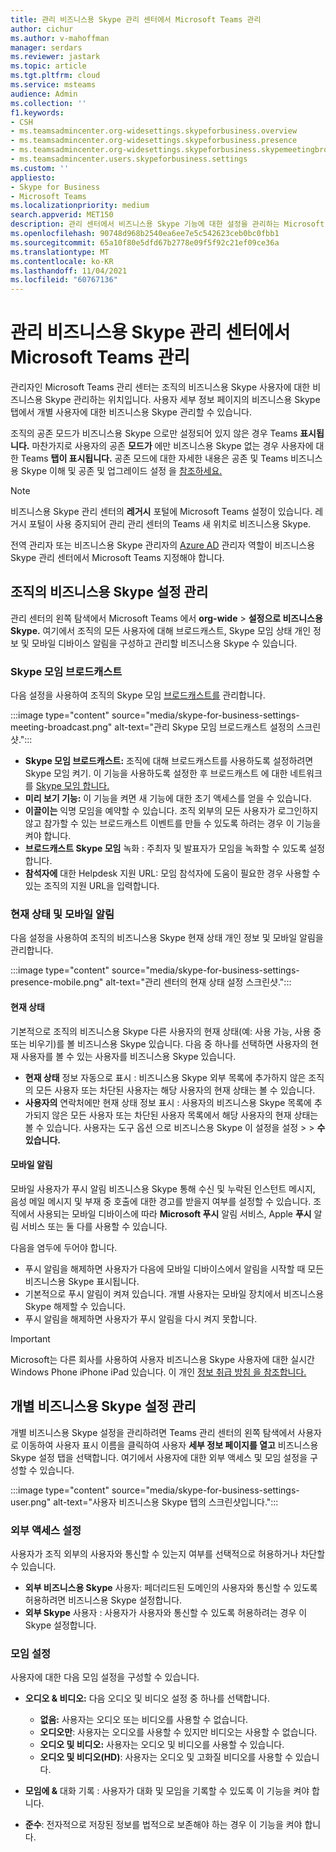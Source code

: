 ```yaml
---
title: 관리 비즈니스용 Skype 관리 센터에서 Microsoft Teams 관리
author: cichur
ms.author: v-mahoffman
manager: serdars
ms.reviewer: jastark
ms.topic: article
ms.tgt.pltfrm: cloud
ms.service: msteams
audience: Admin
ms.collection: ''
f1.keywords:
- CSH
- ms.teamsadmincenter.org-widesettings.skypeforbusiness.overview
- ms.teamsadmincenter.org-widesettings.skypeforbusiness.presence
- ms.teamsadmincenter.org-widesettings.skypeforbusiness.skypemeetingbroadcast
- ms.teamsadmincenter.users.skypeforbusiness.settings
ms.custom: ''
appliesto:
- Skype for Business
- Microsoft Teams
ms.localizationpriority: medium
search.appverid: MET150
description: 관리 센터에서 비즈니스용 Skype 기능에 대한 설정을 관리하는 Microsoft Teams 대해 자세히 알아보습니다.
ms.openlocfilehash: 90748d968b2540ea6ee7e5c542623ceb0bc0fbb1
ms.sourcegitcommit: 65a10f80e5dfd67b2778e09f5f92c21ef09ce36a
ms.translationtype: MT
ms.contentlocale: ko-KR
ms.lasthandoff: 11/04/2021
ms.locfileid: "60767136"
---
```

# <a name="manage-skype-for-business-settings-in-the-microsoft-teams-admin-center"></a>관리 비즈니스용 Skype 관리 센터에서 Microsoft Teams 관리

<!-- Bookmark used by Context Sensitive Help (CSH). Do not delete. -->
<a name="sfb-settings"> </a>
<!-- Do not remove the bookmark link above. -->

관리자인 Microsoft Teams 관리 센터는 조직의 비즈니스용 Skype 사용자에 대한 비즈니스용 Skype 관리하는 위치입니다. 사용자 세부 [](#manage-skype-for-business-settings-for-your-organization) 정보 페이지의 비즈니스용 Skype  탭에서 개별 사용자에 대한 비즈니스용 Skype  관리할 수 있습니다. [](#manage-skype-for-business-settings-for-individual-users)

조직의 공존 모드가 비즈니스용 Skype 으로만 설정되어 있지 않은 경우 Teams **표시됩니다.**  마찬가지로 사용자의 공존 **모드가** 에만 비즈니스용 Skype 없는 경우 사용자에 대한 Teams **탭이 표시됩니다.** 공존 모드에 대한 자세한 내용은 [](teams-and-skypeforbusiness-coexistence-and-interoperability.md) 공존 및 Teams 비즈니스용 Skype 이해 및 공존 및 업그레이드 설정 을 [참조하세요.](setting-your-coexistence-and-upgrade-settings.md)

> [!NOTE]
> 비즈니스용 Skype 관리 센터의 **레거시** 포털에 Microsoft Teams 설정이 있습니다. 레거시 포털이 사용 중지되어 관리 관리 센터의 Teams 새 위치로 비즈니스용 Skype.

전역 관리자 또는 비즈니스용 Skype 관리자의 [Azure AD](/azure/active-directory/roles/permissions-reference) 관리자 역할이 비즈니스용 Skype 관리 센터에서 Microsoft Teams 지정해야 합니다.

## <a name="manage-skype-for-business-settings-for-your-organization"></a>조직의 비즈니스용 Skype 설정 관리

관리 센터의 왼쪽 탐색에서 Microsoft Teams 에서 **org-wide**  >  **설정으로 비즈니스용 Skype.** 여기에서 조직의 모든 사용자에 대해 브로드캐스트, Skype 모임 상태 개인 정보 및 모바일 디바이스 알림을 구성하고 관리할 비즈니스용 Skype 수 있습니다.

### <a name="skype-meeting-broadcast"></a>Skype 모임 브로드캐스트

<!-- Bookmark used by Context Sensitive Help (CSH). Do not delete. -->
<a name="sfb-org-wide-broadcast"> </a>
<!-- Do not remove the bookmark link above. -->

다음 설정을 사용하여 조직의 Skype 모임 [브로드캐스트를](https://support.microsoft.com/office/what-is-a-skype-meeting-broadcast-c472c76b-21f1-4e4b-ab58-329a6c33757d) 관리합니다.

:::image type="content" source="media/skype-for-business-settings-meeting-broadcast.png" alt-text="관리 Skype 모임 브로드캐스트 설정의 스크린샷.":::

- **Skype 모임 브로드캐스트:** 조직에 대해 브로드캐스트를 사용하도록 설정하려면 Skype 모임 켜기. 이 기능을 사용하도록 설정한 후 브로드캐스트 에 대한 네트워크를 [Skype 모임 합니다.](/skypeforbusiness/set-up-your-network-for-skype-meeting-broadcast/set-up-your-network-for-skype-meeting-broadcast)
- **미리 보기 기능:** 이 기능을 켜면 새 기능에 대한 초기 액세스를 얻을 수 있습니다.
- **이끌이는** 익명 모임을 예약할 수 있습니다. 조직 외부의 모든 사용자가 로그인하지 않고 참가할 수 있는 브로드캐스트 이벤트를 만들 수 있도록 하려는 경우 이 기능을 켜야 합니다. 
- **브로드캐스트 Skype 모임** 녹화 : 주최자 및 발표자가 모임을 녹화할 수 있도록 설정합니다.  
- **참석자에** 대한 Helpdesk 지원 URL: 모임 참석자에 도움이 필요한 경우 사용할 수 있는 조직의 지원 URL을 입력합니다.

### <a name="presence-and-mobile-notifications"></a>현재 상태 및 모바일 알림

<!-- Bookmark used by Context Sensitive Help (CSH). Do not delete. -->
<a name="sfb-org-wide-presence-mobile"> </a>
<!-- Do not remove the bookmark link above. -->


다음 설정을 사용하여 조직의 비즈니스용 Skype 현재 상태 개인 정보 및 모바일 알림을 관리합니다.

:::image type="content" source="media/skype-for-business-settings-presence-mobile.png" alt-text="관리 센터의 현재 상태 설정 스크린샷.":::

#### <a name="presence"></a>현재 상태

기본적으로 조직의 비즈니스용 Skype 다른 사용자의 현재 상태(예: 사용 가능, 사용 중 또는 비우기)를 볼 비즈니스용 Skype 있습니다. 다음 중 하나를 선택하면 사용자의 현재 사용자를 볼 수 있는 사용자를 비즈니스용 Skype 있습니다.

- **현재 상태** 정보 자동으로 표시 : 비즈니스용 Skype 외부 목록에 추가하지 않은 조직의  모든  사용자 또는 차단된 사용자는 해당 사용자의 현재 상태는 볼 수 있습니다.
- **사용자의** 연락처에만 현재 상태 정보 표시 : 사용자의 비즈니스용 Skype 목록에 추가되지 않은 모든 사용자 또는 차단된  사용자 목록에서 해당 사용자의 현재 상태는 볼 수 있습니다.  사용자는 도구 옵션 으로 비즈니스용 Skype 이 설정을 설정  >    >  **수 있습니다.**

#### <a name="mobile-notifications"></a>모바일 알림

모바일 사용자가 푸시 알림 비즈니스용 Skype 통해 수신 및 누락된 인스턴트 메시지, 음성 메일 메시지 및 부재 중 호출에 대한 경고를 받을지 여부를 설정할 수 있습니다. 조직에서 사용되는 모바일 디바이스에 따라 **Microsoft 푸시** 알림 서비스, Apple **푸시** 알림 서비스 또는 둘 다를 사용할 수 있습니다.

다음을 염두에 두어야 합니다.

- 푸시 알림을 해제하면 사용자가 다음에 모바일 디바이스에서 알림을 시작할 때 모든 비즈니스용 Skype 표시됩니다.
- 기본적으로 푸시 알림이 켜져 있습니다. 개별 사용자는 모바일 장치에서 비즈니스용 Skype 해제할 수 있습니다.
- 푸시 알림을 해제하면 사용자가 푸시 알림을 다시 켜지 못합니다. 

> [!IMPORTANT]
> Microsoft는 다른 회사를 사용하여 사용자 비즈니스용 Skype 사용자에 대한 실시간 Windows Phone iPhone iPad 있습니다. 이 개인 [정보 취급 방침 을 참조합니다.](https://go.microsoft.com/fwlink/p/?linkid=247732)

## <a name="manage-skype-for-business-settings-for-individual-users"></a>개별 비즈니스용 Skype 설정 관리

<!-- Bookmark used by Context Sensitive Help (CSH). Do not delete. -->
<a name="sfb-user-settings"> </a>
<!-- Do not remove the bookmark link above. -->

개별 비즈니스용 Skype 설정을 관리하려면 Teams 관리 센터의 왼쪽 탐색에서 사용자로 이동하여 사용자 표시 이름을 클릭하여 사용자 **세부 정보 페이지를 열고** 비즈니스용 Skype 설정 탭을 선택합니다.  여기에서 사용자에 대한 외부 액세스 및 모임 설정을 구성할 수 있습니다.

:::image type="content" source="media/skype-for-business-settings-user.png" alt-text="사용자 비즈니스용 Skype 탭의 스크린샷입니다.":::

### <a name="external-access-settings"></a>외부 액세스 설정

사용자가 조직 외부의 사용자와 통신할 수 있는지 여부를 선택적으로 허용하거나 차단할 수 있습니다.

- **외부 비즈니스용 Skype** 사용자: 페더리드된 도메인의 사용자와 통신할 수 있도록 허용하려면 비즈니스용 Skype 설정합니다.
- **외부 Skype** 사용자 : 사용자가 사용자와 통신할 수 있도록 허용하려는 경우 이 Skype 설정합니다. 

### <a name="meeting-settings"></a>모임 설정

사용자에 대한 다음 모임 설정을 구성할 수 있습니다.

- **오디오 & 비디오:** 다음 오디오 및 비디오 설정 중 하나를 선택합니다.

    - **없음:** 사용자는 오디오 또는 비디오를 사용할 수 없습니다.
    - **오디오만**: 사용자는 오디오를 사용할 수 있지만 비디오는 사용할 수 없습니다.
    - **오디오 및 비디오:** 사용자는 오디오 및 비디오를 사용할 수 있습니다.
    - **오디오 및 비디오(HD)**: 사용자는 오디오 및 고화질 비디오를 사용할 수 있습니다.
    
- **모임에 &** 대화 기록 : 사용자가 대화 및 모임을 기록할 수 있도록 이 기능을 켜야 합니다.
- **준수**: 전자적으로 저장된 정보를 법적으로 보존해야 하는 경우 이 기능을 켜야 합니다.